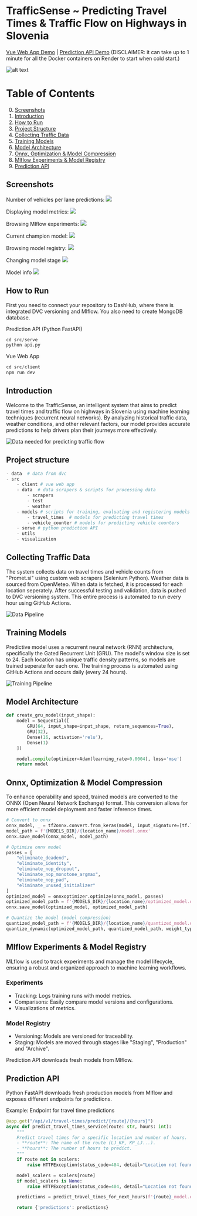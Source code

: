 # TrafficSense ~ Predicting Travel Times & Traffic Flow on Highways in Slovenia

[Vue Web App Demo](https://traffic-flow-prediction-web-app.onrender.com)
| [Prediction API Demo](https://traffic-flow-prediction-api-0-1-0.onrender.com/docs) (DISCLAIMER: it can take up to 1 minute for all the Docker containers on Render to start when cold start.)

![alt text](screenshots/image.png)

# Table of Contents
0. [Screenshots](#screenshots)
1. [Introduction](#introduction)
2. [How to Run](#how-to-run)
3. [Project Structure](#project-structure)
4. [Collecting Traffic Data](#collecting-traffic-data)
5. [Training Models](#training-models)
6. [Model Architecture](#model-architecture) 
7. [Onnx, Optimization & Model Compression](#onnx)
8. [Mlflow Experiments & Model Registry](#mlflow)
9. [Prediction API](#prediction-api)

## Screenshots
Number of vehicles per lane predictions:
![](screenshots/image-1.png)

Displaying model metrics:
![](screenshots/image-2.png)

Browsing Mlflow experiments:
![](screenshots/image-3.png)

Current champion model:
![](screenshots/image-4.png)

Browsing model registry:
![](screenshots/image-5.png)

Changing model stage
![](screenshots/image-6.png)

Model info
![](screenshots/model_info.png)

## How to Run
First you need to connect your repository to DashHub, where there is integrated DVC versioning and Mlflow. You also need to create MongoDB database.

Prediction API (Python FastAPI)
```python
cd src/serve
python api.py
```

Vue Web App
```python
cd src/client
npm run dev
```

## Introduction
Welcome to the TrafficSense, an intelligent system that aims to predict travel times and traffic flow on highways in Slovenia using machine learning techniques (recurrent neural networks). By analyzing historical traffic data, weather conditions, and other relevant factors, our model provides accurate predictions to help drivers plan their journeys more effectively.

![Data needed for predicting traffic flow](screenshots/data_needed_for_prediction_image.png)

## Project structure

```python
- data  # data from dvc
- src
    - client # vue web app
    - data  # data scrapers & scripts for processing data
        - scrapers
        - test
        - weather
    - models # scripts for training, evaluating and registering models
        - travel_times  # models for predicting travel times
        - vehicle_counter # models for predicting vehicle counters
    - serve # python prediction API
    - utils 
    - visualization
```

## Collecting Traffic Data
The system collects data on travel times and vehicle counts from "Promet.si" using custom web scrapers (Selenium Python). Weather data is sourced from OpenMeteo. When data is fetched, it is processed for each location seperately. After successful testing and validation, data is pushed to DVC versioning system. This entire process is automated to run every hour using GitHub Actions.

![Data Pipeline](screenshots/data_pipeline.png)

## Training Models
Predictive model uses a recurrent neural network (RNN) architecture, specifically the Gated Recurrent Unit (GRU). The model's window size is set to 24. Each location has unique traffic density patterns, so models are trained seperate for each one. The training process is automated using GitHub Actions and occurs daily (every 24 hours).

![Training Pipeline](screenshots/training_pipeline.png)

## Model Architecture
```python
def create_gru_model(input_shape):
    model = Sequential([
        GRU(64, input_shape=input_shape, return_sequences=True),
        GRU(32),
        Dense(16, activation='relu'),
        Dense(1)
    ])

    model.compile(optimizer=Adam(learning_rate=0.0004), loss='mse')
    return model
```

## Onnx, Optimization & Model Compression
To enhance operability and speed, trained models are converted to the ONNX (Open Neural Network Exchange) format. This conversion allows for more efficient model deployment and faster inference times.

```python
# Convert to onnx
onnx_model, _ = tf2onnx.convert.from_keras(model, input_signature=[tf.TensorSpec(shape=(None, len(features), window_size), dtype=tf.float32)])
model_path = f'{MODELS_DIR}/{location_name}/model.onnx'
onnx.save_model(onnx_model, model_path)

# Optimize onnx model
passes = [
    "eliminate_deadend",
    "eliminate_identity",
    "eliminate_nop_dropout",
    "eliminate_nop_monotone_argmax",
    "eliminate_nop_pad",
    "eliminate_unused_initializer"
]
optimized_model = onnxoptimizer.optimize(onnx_model, passes)
optimized_model_path = f'{MODELS_DIR}/{location_name}/optimized_model.onnx'
onnx.save_model(optimized_model, optimized_model_path)

# Quantize the model (model compression)
quantized_model_path = f'{MODELS_DIR}/{location_name}/quantized_model.onnx'
quantize_dynamic(optimized_model_path, quantized_model_path, weight_type=QuantType.QInt8)
```

## Mlflow Experiments & Model Registry
MLflow is used to track experiments and manage the model lifecycle, ensuring a robust and organized approach to machine learning workflows.

### Experiments
- Tracking: Logs training runs with model metrics.
- Comparisons: Easily compare model versions and configurations.
- Visualizations of metrics.

### Model Registry
- Versioning: Models are versioned for traceability.
- Staging: Models are moved through stages like "Staging", "Production" and "Archive".

Prediction API downloads fresh models from Mlflow.

## Prediction API
Python FastAPI downloads fresh production models from Mlflow and exposes different endpoints for predictions.

Example: Endpoint for travel time predictions
```python
@app.get("/api/v1/travel-times/predict/{route}/{hours}")
async def predict_travel_times_service(route: str, hours: int):
    """
    Predict travel times for a specific location and number of hours.
    - **route**: The name of the route (LJ_KP, KP_LJ...). 
    - **hours**: The number of hours to predict.
    """
    if route not in scalers:
        raise HTTPException(status_code=404, detail="Location not found")

    model_scalers = scalers[route]
    if model_scalers is None:
        raise HTTPException(status_code=404, detail="Location not found")

    predictions = predict_travel_times_for_next_hours(f'{route}_model.onnx', model_scalers, route, hours)

    return {'predictions': predictions}
```
